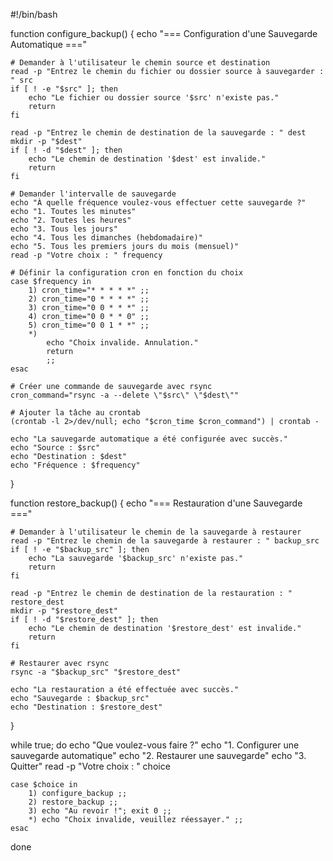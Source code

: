 #!/bin/bash


function configure_backup() {
    echo "=== Configuration d'une Sauvegarde Automatique ==="
    
    # Demander à l'utilisateur le chemin source et destination
    read -p "Entrez le chemin du fichier ou dossier source à sauvegarder : " src
    if [ ! -e "$src" ]; then
        echo "Le fichier ou dossier source '$src' n'existe pas."
        return
    fi

    read -p "Entrez le chemin de destination de la sauvegarde : " dest
    mkdir -p "$dest"
    if [ ! -d "$dest" ]; then
        echo "Le chemin de destination '$dest' est invalide."
        return
    fi

    # Demander l'intervalle de sauvegarde
    echo "À quelle fréquence voulez-vous effectuer cette sauvegarde ?"
    echo "1. Toutes les minutes"
    echo "2. Toutes les heures"
    echo "3. Tous les jours"
    echo "4. Tous les dimanches (hebdomadaire)"
    echo "5. Tous les premiers jours du mois (mensuel)"
    read -p "Votre choix : " frequency

    # Définir la configuration cron en fonction du choix
    case $frequency in
        1) cron_time="* * * * *" ;;
        2) cron_time="0 * * * *" ;;
        3) cron_time="0 0 * * *" ;;
        4) cron_time="0 0 * * 0" ;;
        5) cron_time="0 0 1 * *" ;;
        *)
            echo "Choix invalide. Annulation."
            return
            ;;
    esac

    # Créer une commande de sauvegarde avec rsync
    cron_command="rsync -a --delete \"$src\" \"$dest\""

    # Ajouter la tâche au crontab
    (crontab -l 2>/dev/null; echo "$cron_time $cron_command") | crontab -

    echo "La sauvegarde automatique a été configurée avec succès."
    echo "Source : $src"
    echo "Destination : $dest"
    echo "Fréquence : $frequency"
}


function restore_backup() {
    echo "=== Restauration d'une Sauvegarde ==="
    
    # Demander à l'utilisateur le chemin de la sauvegarde à restaurer
    read -p "Entrez le chemin de la sauvegarde à restaurer : " backup_src
    if [ ! -e "$backup_src" ]; then
        echo "La sauvegarde '$backup_src' n'existe pas."
        return
    fi

    read -p "Entrez le chemin de destination de la restauration : " restore_dest
    mkdir -p "$restore_dest"
    if [ ! -d "$restore_dest" ]; then
        echo "Le chemin de destination '$restore_dest' est invalide."
        return
    fi

    # Restaurer avec rsync
    rsync -a "$backup_src" "$restore_dest"

    echo "La restauration a été effectuée avec succès."
    echo "Sauvegarde : $backup_src"
    echo "Destination : $restore_dest"
}


while true; do
    echo "Que voulez-vous faire ?"
    echo "1. Configurer une sauvegarde automatique"
    echo "2. Restaurer une sauvegarde"
    echo "3. Quitter"
    read -p "Votre choix : " choice

    case $choice in
        1) configure_backup ;;
        2) restore_backup ;;
        3) echo "Au revoir !"; exit 0 ;;
        *) echo "Choix invalide, veuillez réessayer." ;;
    esac
done
